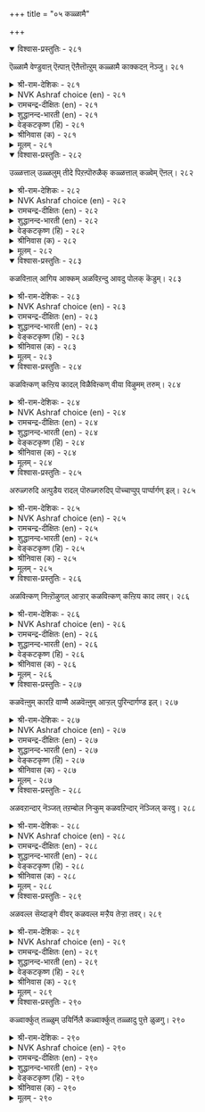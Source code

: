 +++
title = "०५ कळ्ळामै"

+++


<details open><summary>विश्वास-प्रस्तुतिः - २८१</summary>

ऎळ्ळामै वेण्डुवाऩ् ऎऩ्पाऩ् ऎऩैत्तॊऩ्ऱुम्
कळ्ळामै काक्कदऩ् नॆञ्जु। २८१
</details>

<details><summary>श्री-राम-देशिकः - २८१</summary>

परैरनिन्दितो लोके यो वै जीवितुमिच्छति ।  
विना वस्त्वपहारेच्छां तेन रक्ष्यं सदा मनः ॥ २८१॥
</details>

<details><summary>NVK Ashraf choice (en) - २८१</summary>

०२८१
Let him guard against every thought of fraud
If he wishes not to be scorned.
(V.V.S. Aiyar), (Satguru Subramuniyaswami)
</details>

<details><summary>रामचन्द्र-दीक्षितः (en) - २८१</summary>

281\. eḷḷāmai vēṇṭuvāṉ eṉpāṉ eṉaittu oṉṟum  
kaḷḷāmai kākka, taṉ neñcu!.

281\. He who wants to command respect must guard his mind against robbing others.  
</details>

<details><summary>शुद्धानन्द-भारती (en) - २८१</summary>

1\. எள்ளாமை வேண்டுவான் என்பான் எனைத்தொன்றும்  
கள்ளாமை காக்கதன் நெஞ்சு.  
Let him who would reproachless be  
From all frauds guard his conscience free.        281  
</details>

<details><summary>वेङ्कटकृष्ण (हि) - २८१</summary>

281
निन्दित जीवन से अगर, इच्छा है बच जाय ।  
चोरी से पर-वस्तु की, हृदय बचाया जाय ॥
</details>

<details><summary>श्रीनिवास (क) - २८१</summary>

281. इतरर दृष्टियल्लि कीळागबारदॆन्दु बयसुववनु, अति सण्णवस्तुववन्नू वञ्चिसि कदियदिरुवन्तॆ तन्न मनस्सन्नु
कापाडिकॊळ्ळबेकु.

</details>

<details><summary>मूलम् - २८१</summary>

ऎळ्ळामै वेण्डुवाऩ् ऎऩ्पाऩ् ऎऩैत्तॊऩ्ऱुम्
कळ्ळामै काक्कदऩ् नॆञ्जु। २८१
</details>

<details open><summary>विश्वास-प्रस्तुतिः - २८२</summary>

उळ्ळत्ताल् उळ्ळलुम् तीदे पिऱऩ्पॊरुळैक्
कळ्ळत्ताल् कळ्वेम् ऎऩल्। २८२
</details>

<details><summary>श्री-राम-देशिकः - २८२</summary>

निषिद्धस्मरणेनापि दोषः स्यादिति कथ्यते ।  
अज्ञात्वैवापहर्तव्यमिति त्याज्या मतिस्ततः ॥ २८२॥
</details>

<details><summary>NVK Ashraf choice (en) - २८२</summary>

०२८२
Even to harbour in mind
The idea of defrauding another's wealth is sin.
(M.S. Poornalingam Pillai)
</details>

<details><summary>रामचन्द्र-दीक्षितः (en) - २८२</summary>

282\. uḷḷattāl uḷḷalum tītē; ‘piṟaṉ poruḷaik  
kaḷḷattāl kaḷvēm’ eṉal!.

282\. It is a sin to lust for another’s belongings.  
</details>

<details><summary>शुद्धानन्द-भारती (en) - २८२</summary>

2\. உள்ளத்தால் உள்ளலும் தீதே பிறன்பொருளைக்  
கள்ளத்தால் கள்வேம் எனல்.  
"We will by fraud win other's wealth"  
Even this thought is sin and stealth.        282  
</details>

<details><summary>वेङ्कटकृष्ण (हि) - २८२</summary>

282
चोरी से पर-संपदा, पाने का कुविचार ।  
लाना भी मन में बुरा, है यह पापाचार ॥
</details>

<details><summary>श्रीनिवास (क) - २८२</summary>

282. मनस्सिनिन्द कॆट्टदन्नु नॆनॆयुवुदू पापवे; अदरिन्द हॆरर ऒडवॆयन्नु अवरिगॆ गॊत्तिल्लदन्तॆ "अपहरिसोण" ऎम्ब
भावनॆ मनस्सिनल्लि बारदन्तिरबेकु.

</details>

<details><summary>मूलम् - २८२</summary>

उळ्ळत्ताल् उळ्ळलुम् तीदे पिऱऩ्पॊरुळैक्
कळ्ळत्ताल् कळ्वेम् ऎऩल्। २८२
</details>

<details open><summary>विश्वास-प्रस्तुतिः - २८३</summary>

कळविऩाल् आगिय आक्कम् अळविऱन्दु
आवदु पोलक् कॆडुम्। २८३
</details>

<details><summary>श्री-राम-देशिकः - २८३</summary>

चौर्यदुपार्जितं वित्तं प्रवृद्धमिव पश्यताम् ।  
भूत्वा न्यायार्जितैर्वित्तैस्सह पश्चाद्विनश्यति ॥ २८३॥
</details>

<details><summary>NVK Ashraf choice (en) - २८३</summary>

०२८३
Stolen wealth may seem to swell
But in the end will burst.
(P.S. Sundaram)
</details>

<details><summary>रामचन्द्र-दीक्षितः (en) - २८३</summary>

283\. kaḷaviṉāl ākiya ākkam, aḷavu iṟantu,  
āvatu pōla, keṭum.

283\. Ill-gotten wealth however vast comes to nought.  
</details>

<details><summary>शुद्धानन्द-भारती (en) - २८३</summary>

3\. களவினால் ஆகிய ஆக்கம் அளவிறந்து  
ஆவது போலக் கெடும்.  
The gain by fraud may overflow  
But swift to ruin it shall go.        283  
</details>

<details><summary>वेङ्कटकृष्ण (हि) - २८३</summary>

283
चोरी-कृत धन में रहे, बढ़्ने का आभास ।  
पर उसका सीमारहित, होता ही है नाश ॥
</details>

<details><summary>श्रीनिवास (क) - २८३</summary>

283. कळविनिन्द उण्टाद सम्पत्तु, बॆळॆयुवन्तॆ तोरि कॊनॆगॆ सम्पूर्ण नाशवागुवुदु.

</details>

<details><summary>मूलम् - २८३</summary>

कळविऩाल् आगिय आक्कम् अळविऱन्दु
आवदु पोलक् कॆडुम्। २८३
</details>

<details open><summary>विश्वास-प्रस्तुतिः - २८४</summary>

कळविऩ्कण् कऩ्ऱिय कादल् विळैविऩ्कण्
वीया विऴुमम् तरुम्। २८४
</details>

<details><summary>श्री-राम-देशिकः - २८४</summary>

चौर्येण परवस्तूनां प्रात्या जातो मनोरथः ।  
पश्चात्कर्मेपरीपाके दद्यात् दुःखं हि शाश्वतम् ॥ २८४॥
</details>

<details><summary>NVK Ashraf choice (en) - २८४</summary>

०२८४
The excessive love for fraudulent gain
Leads to everlasting pain. *
(Kasthuri Sreenivasan)
</details>

<details><summary>रामचन्द्र-दीक्षितः (en) - २८४</summary>

284\. kaḷaviṉkaṇ kaṉṟiya kātal viḷaiviṉkaṇ  
vīyā viḻumam tarum.

284\. Inordinate desire to steal brings in its train endless suffering.  
</details>

<details><summary>शुद्धानन्द-भारती (en) - २८४</summary>

4\. களவின்கண் கன்றிய காதல் விளைவின்கண்  
வீயா விழுமம் தரும்.  
The fruit that fraud and greed obtain  
Shall end in endless grief and pain.        284  
</details>

<details><summary>वेङ्कटकृष्ण (हि) - २८४</summary>

284
चोरी के प्रति लालसा, जो होती अत्यन्त ।  
फल पोने के समय पर, देती दुःख अनन्त ॥
</details>

<details><summary>श्रीनिवास (क) - २८४</summary>

284. कळविनिन्द हॆरर सम्पत्तन्नु दक्किसिकॊळ्ळुवुदरल्लि पक्ववाद ऒलवु परिणामदल्लि कॊनॆयिल्लद दुःखवन्नु तरुवुदु.

</details>

<details><summary>मूलम् - २८४</summary>

कळविऩ्कण् कऩ्ऱिय कादल् विळैविऩ्कण्
वीया विऴुमम् तरुम्। २८४
</details>

<details open><summary>विश्वास-प्रस्तुतिः - २८५</summary>

अरुळ्गरुदि अऩ्पुडैय रादल् पॊरुळ्गरुदिप्
पॊच्चाप्पुप् पार्प्पार्गण् इल्। २८५
</details>

<details><summary>श्री-राम-देशिकः - २८५</summary>

चौर्यमाचरितुं युक्तकालं यस्तु प्रतीक्षते ।  
सर्व भूतदयायां स स्नेहयुक्तो न जायते ॥ २८५॥
</details>

<details><summary>NVK Ashraf choice (en) - २८५</summary>

०२८५
Love and grace are alien virtues to one
Who plots for innocent's wealth. *
(J. Narayanaswamy)
</details>

<details><summary>रामचन्द्र-दीक्षितः (en) - २८५</summary>

285\. aruḷ karuti aṉpuṭaiyar ātal poruḷ karutip  
poccāppup pārppārkaṇ il.

285\. Can ever grace and love be found in one who exploits the unwary?  
</details>

<details><summary>शुद्धानन्द-भारती (en) - २८५</summary>

5\. அருள்கருதி அன்புடைய ராதல் பொருள்கருதிப்  
பொச்சாப்புப் பார்ப்பார்கண் இல்.  
Love and Grace are not their worth  
Who watch to waylay dozer's wealth.        285  
</details>

<details><summary>वेङ्कटकृष्ण (हि) - २८५</summary>

285
है गफलत की ताक में, पर-धन की है चाह ।  
दयाशीलता प्रेम की, लोभ न पकड़े राह ॥
</details>

<details><summary>श्रीनिवास (क) - २८५</summary>

285. परर ऒडवॆयन्नु कबळिसलु ऎणिसि अदरु मैमरॆवुदन्ने ऎदुरु नोडुववर बळि करुणॆयिन्द प्रीति तोरुव गुण
इरुवुदिल्ल.

</details>

<details><summary>मूलम् - २८५</summary>

अरुळ्गरुदि अऩ्पुडैय रादल् पॊरुळ्गरुदिप्
पॊच्चाप्पुप् पार्प्पार्गण् इल्। २८५
</details>

<details open><summary>विश्वास-प्रस्तुतिः - २८६</summary>

अळविऩ्कण् निऩ्ऱॊऴुगल् आऱ्ऱार् कळविऩ्कण्
कऩ्ऱिय काद लवर्। २८६
</details>

<details><summary>श्री-राम-देशिकः - २८६</summary>

ग्रे परद्रव्यचौर्येषु लम्पटाः सन्ति मानवाः ।  
व्ययीकृत्य मितं वित्तं जीवन्ति न हि ते सुखम् ॥ २८६॥
</details>

<details><summary>NVK Ashraf choice (en) - २८६</summary>

०२८६
Those who love stealing
Can never be content with what they have.
(N.V.K. Ashraf)
</details>

<details><summary>रामचन्द्र-दीक्षितः (en) - २८६</summary>

286\. aḷaviṉkaṇ niṉṟu oḻukalāṟṟār-kaḷaviṉkaṇ  
kaṉṟiya kātalavar.

286\. Those who have a burning desire to steal cannot walk in the path of virtue.  
</details>

<details><summary>शुद्धानन्द-भारती (en) - २८६</summary>

6\. அளவின்கண் நின்றொழுகல் ஆற்றார் களவின்கண்  
கன்றிய காத லவர்  
They cannot walk in measured bounds  
who crave and have covetous ends.        286  
</details>

<details><summary>वेङ्कटकृष्ण (हि) - २८६</summary>

286
चौर्य-कर्म प्रति हैं जिन्हें, रहती अति आसक्ति ।  
मर्यादा पर टिक उन्हें, चलने को नहिं शक्ति ॥
</details>

<details><summary>श्रीनिवास (क) - २८६</summary>

286. कळ्ळतनदिन्द परर सॊत्तन्नु वञ्चिसुवुदरिल्ल नुरित ऒलवुळ्ळवरु विवेकदिन्द धर्ममार्गदल्लि नडॆयलाररु.

</details>

<details><summary>मूलम् - २८६</summary>

अळविऩ्कण् निऩ्ऱॊऴुगल् आऱ्ऱार् कळविऩ्कण्
कऩ्ऱिय काद लवर्। २८६
</details>

<details open><summary>विश्वास-प्रस्तुतिः - २८७</summary>

कळवॆऩ्ऩुम् कारऱि वाण्मै अळवॆऩ्ऩुम्
आऱ्ऱल् पुरिन्दार्गण्ड इल्। २८७
</details>

<details><summary>श्री-राम-देशिकः - २८७</summary>

आत्मानात्म विवेकादौ समर्थानां मनीषिणाम् ।  
चौर्य कारणमज्ञानं जायते न कदाचन ॥ २८७॥
</details>

<details><summary>NVK Ashraf choice (en) - २८७</summary>

०२८७
Those gifted with the faculty of contentment
Never have that shady skill called fraud.
(N.V.K. Ashraf)
</details>

<details><summary>रामचन्द्र-दीक्षितः (en) - २८७</summary>

287\. kaḷavu eṉṉum kār aṟivu āṇmai aḷavu eṉṉum  
āṟṟal purintārkaṇ il.

287\. The dark thought of stealing is absent in those who are alive to the value of life.  
</details>

<details><summary>शुद्धानन्द-भारती (en) - २८७</summary>

7\. களவென்னும் காரறி வாண்மை அளவென்னும்  
ஆற்றல் புரிந்தார்கண் இல்.  
Men of measured wisdom shun  
Black art of fraud and what it won.        287  
</details>

<details><summary>वेङ्कटकृष्ण (हि) - २८७</summary>

287
मर्यादा को पालते, जो रहते सज्ञान ।  
उनमें होता है नहीं, चोरी का अज्ञान ॥
</details>

<details><summary>श्रीनिवास (क) - २८७</summary>

287. कळ्ळतनक्कॆ कारणवाद कत्तलॆय अरिवु (व्यामोह), विवेकद बलवन्नु बयसुववरल्लि इरुवुदिल्ल.

</details>

<details><summary>मूलम् - २८७</summary>

कळवॆऩ्ऩुम् कारऱि वाण्मै अळवॆऩ्ऩुम्
आऱ्ऱल् पुरिन्दार्गण्ड इल्। २८७
</details>

<details open><summary>विश्वास-प्रस्तुतिः - २८८</summary>

अळवऱान्दार् नॆञ्जत् तऱम्बोल निऱ्कुम्
कळवऱिन्दार् नॆञ्जिल् करवु। २८८
</details>

<details><summary>श्री-राम-देशिकः - २८८</summary>

कृततत्वविचारणां हृदये यतिधर्मवत् ।  
अभ्यस्त चौर्य विद्यानां चित्ते स्याद्वञ्चना स्थिरा ॥ २८८॥
</details>

<details><summary>NVK Ashraf choice (en) - २८८</summary>

०२८८
As virtue in the hearts of the righteous,
Deceit dwells in the hearts of thieves. *
(Satguru Subramuniyaswami)
</details>

<details><summary>रामचन्द्र-दीक्षितः (en) - २८८</summary>

288\. aḷavu aṟintār neñcattu aṟampōla, niṟkum,  
kaḷavu aṟintār neñcil karavu.

288\. Virtue dwells in the person of known probity; deceit dwells in persons addicted to stealing.  
</details>

<details><summary>शुद्धानन्द-भारती (en) - २८८</summary>

8\. அளவறிந்தார் நெஞ்சத் தறம்போல் நிற்கும்  
களவறிந்தார் நெஞ்சில் கரவு.  
Virtue abides in righteous hearts  
Into minds of frauds deceit darts.        288  
</details>

<details><summary>वेङ्कटकृष्ण (हि) - २८८</summary>

288
ज्यों मर्यादा-पाल के, मन में स्थिर है धर्म ।  
त्यों प्रवंचना-पाल के, मन में वंचक कर्म ॥
</details>

<details><summary>श्रीनिवास (क) - २८८</summary>

288. विवेकवुळ्ळवर हृदयदल्लि धर्मवु नॆलॆयूरिरुवन्तॆ, कळ्ळर हृदयदल्लि वञ्चनॆयु नॆलॆयूरिरुत्तदॆ.

</details>

<details><summary>मूलम् - २८८</summary>

अळवऱान्दार् नॆञ्जत् तऱम्बोल निऱ्कुम्
कळवऱिन्दार् नॆञ्जिल् करवु। २८८
</details>

<details open><summary>विश्वास-प्रस्तुतिः - २८९</summary>

अळवल्ल सॆय्दाङ्गे वीवर् कळवल्ल
मऱ्ऱैय तेऱ्ऱा तवर्। २८९
</details>

<details><summary>श्री-राम-देशिकः - २८९</summary>

ये चौर्यमात्रं जानन्ति धर्मान्नापि विदन्ति ये ।  
अकृत्यमधिकं कृत्वा सद्यो नश्यन्ति ते ध्रुवम् ॥ २८९॥
</details>

<details><summary>NVK Ashraf choice (en) - २८९</summary>

०२८९
Discontented men who know nothing but fraud
Perish as and when they corrupt.
(N.V.K. Ashraf)
</details>

<details><summary>रामचन्द्र-दीक्षितः (en) - २८९</summary>

289\. aḷavu alla ceytu, āṅkē vīvar-kaḷavu alla  
maṟṟaiya tēṟṟātavar.

289\. Those who know nothing else than stealing will indulge in unrighteous acts and forthwith perish.  
</details>

<details><summary>शुद्धानन्द-भारती (en) - २८९</summary>

9\. அளவல்ல செய்தாங்கே வீவர் களவல்ல  
மற்றைய தேற்றா தவர்.  
They perish in their perfidy  
Who know nothing but pilfery.        289  
</details>

<details><summary>वेङ्कटकृष्ण (हि) - २८९</summary>

289
जिन्हें चौर्य को छोड़ कर, औ’ न किसी का ज्ञान ।  
मर्यादा बिन कर्म कर, मिटते तभी अजान ॥
</details>

<details><summary>श्रीनिवास (क) - २८९</summary>

289. वञ्चनॆयल्लदॆ बेरॆ ऒळ्ळॆय मार्गगळन्नु अरियदवरु, विवेकवल्लद कार्यगळन्नु माडि ऒडनॆये कॆट्टु
नाशवागुववरु.

</details>

<details><summary>मूलम् - २८९</summary>

अळवल्ल सॆय्दाङ्गे वीवर् कळवल्ल
मऱ्ऱैय तेऱ्ऱा तवर्। २८९
</details>

<details open><summary>विश्वास-प्रस्तुतिः - २९०</summary>

कळ्वार्क्कुत् तळ्ळुम् उयिर्निलै कळ्वार्क्कुत्
तळ्ळादु पुत्ते ळुळगु। २९०
</details>

<details><summary>श्री-राम-देशिकः - २९०</summary>

जीवनं स्पष्टमाकृत्या चोराणामिह दुर्लभम् ।  
चौर्यकर्मविहीनानां स्वर्गेऽपि सुलभायते ॥ २९०॥
</details>

<details><summary>NVK Ashraf choice (en) - २९०</summary>

०२९०
Even life abandons him who defrauds others,
But heaven never forsakes the honest. *
(Satguru Subramuniyaswami)
</details>

<details><summary>रामचन्द्र-दीक्षितः (en) - २९०</summary>

290\. kaḷvārkkut taḷḷum, uyirnilai; kaḷḷārkkut  
taḷḷātu, puttēḷ ulaku.

290\. Their very bodies fail the defrauding. The world of the gods fail not the upright.
</details>

<details><summary>शुद्धानन्द-भारती (en) - २९०</summary>

10\. கள்வார்க்குத் தள்ளும் உயிர்நிலை கள்ளார்க்குத்  
தள்ளாது புத்தே ளுலகு  
Even the body rejects thieves;  
The honest men, heaven receives.        290  
</details>

<details><summary>वेङ्कटकृष्ण (हि) - २९०</summary>

290
चिरों को निज देह भी, ढकेल कर दे छोड़ ।  
पालक को अस्तेय व्रत, स्वर्ग न देगा छोड़ ॥
</details>

<details><summary>श्रीनिवास (क) - २९०</summary>

290. कळ्ळतन माडुववरिगॆ भूमियल्लि उसिरॊन्दिगॆ बाळुव नॆलॆयू तप्पिहोगुत्तदॆ. कळ्ळतन माडदवरन्नु
देवलोकवू आदरिसुत्तदॆ.
</details>

<details><summary>मूलम् - २९०</summary>

कळ्वार्क्कुत् तळ्ळुम् उयिर्निलै कळ्वार्क्कुत्
तळ्ळादु पुत्ते ळुळगु। २९०
</details>

